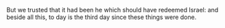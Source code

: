 But we trusted that it had been he which should have redeemed Israel: and beside all this, to day is the third day since these things were done.

